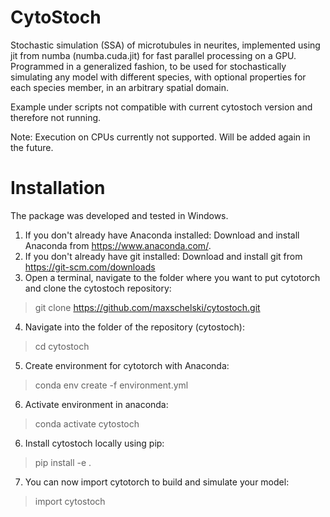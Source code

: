 # CytoStoch
Stochastic simulation (SSA) of microtubules in neurites, implemented using jit from numba (numba.cuda.jit) for fast parallel processing on a GPU. 
Programmed in a generalized fashion, to be used for stochastically simulating any model with different species, with optional properties for each species member, in an arbitrary spatial domain. 

Example under scripts not compatible with current cytostoch version and therefore not running.

Note: Execution on CPUs currently not supported. Will be added again in the future.

# Installation

The package was developed and tested in Windows.
<br/>
1. If you don't already have Anaconda installed: Download and install Anaconda from https://www.anaconda.com/.
2. If you don't already have git installed: Download and install git from https://git-scm.com/downloads
3. Open a terminal, navigate to the folder where you want to put cytotorch and clone the cytostoch repository:
> git clone https://github.com/maxschelski/cytostoch.git
4. Navigate into the folder of the repository (cytostoch):
> cd cytostoch
5. Create environment for cytotorch with Anaconda:
> conda env create -f environment.yml
6. Activate environment in anaconda:
> conda activate cytostoch
6. Install cytostoch locally using pip:
> pip install -e .
7. You can now import cytotorch to build and simulate your model:
> import cytostoch

